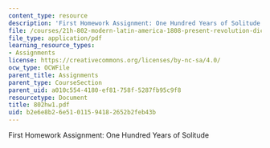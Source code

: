 ```yaml
---
content_type: resource
description: 'First Homework Assignment: One Hundred Years of Solitude'
file: /courses/21h-802-modern-latin-america-1808-present-revolution-dictatorship-democracy-spring-2005/b2e6e8b26e51011594182652b2feb43b_802hw1.pdf
file_type: application/pdf
learning_resource_types:
- Assignments
license: https://creativecommons.org/licenses/by-nc-sa/4.0/
ocw_type: OCWFile
parent_title: Assignments
parent_type: CourseSection
parent_uid: a010c554-4180-ef81-758f-5287fb95c9f8
resourcetype: Document
title: 802hw1.pdf
uid: b2e6e8b2-6e51-0115-9418-2652b2feb43b
---
```

First Homework Assignment: One Hundred Years of Solitude